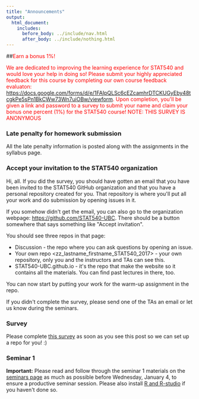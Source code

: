 ```yaml
---
title: "Announcements"
output:
  html_document:
    includes:
      before_body: ../include/nav.html
      after_body: ../include/nothing.html
---
```


##<span style="color: red">Earn a bonus 1%!</span>

<span style="color: red">We are dedicated to improving the learning experience for STAT540 and would love your help in doing so!
Please submit your highly appreciated feedback for this course by completing our own course feedback evaluaton: https://docs.google.com/forms/d/e/1FAIpQLSc6cEZcamhrDTCKUGyEby48tcgkPe5sPn1BkCWw73Wn7uiOBw/viewform. Upon completion, you'll be given a link and password to a survey to submit your name and claim your bonus one percent (1%) for the STAT540 course!
NOTE: THIS SURVEY IS ANONYMOUS</span>

### Late penalty for homework submission
All the late penalty information is posted along with the assignments in the syllabus page. 

### Accept your invitation to the STAT540 organization
Hi, all. If you did the survey, you should have gotten an email that you have been invited to the STAT540 GitHub organization and that you have a personal repository created for you. That repository is where you'll put all your work and do submission by opening issues in it. 

If you somehow didn't get the email, you can also go to the organization webpage: https://github.com/STAT540-UBC. There should be a button somewhere that says something like "Accept invitation". 

You should see three repos in that page: 

- Discussion - the repo where you can ask questions by opening an issue. 
- Your own repo <zz_lastname_firstname_STAT540_2017> - your own repository, only you and the instructors and TAs can see this. 
- STAT540-UBC.github.io - it's the repo that make the website so it contains all the materials. You can find past lectures in there, too. 

You can now start by putting your work for the warm-up assignment in the repo. 

If you didn't complete the survey, please send one of the TAs an email or let us know during the seminars. 

### Survey 

Please complete [this survey](https://goo.gl/forms/NzMRW87Ccmfmc6x13) as soon as you see this post so we can set up a repo for you! :)  

### Seminar 1 

**Important:** Please read and follow through the seminar 1 materials on the [seminars page](https://stat540-ubc.github.io/subpages/seminars.html) as much as possible before Wednesday, January 4, to ensure a productive seminar session. Please also install [R and R-studio](https://www.rstudio.com/products/rstudio/download/) if you haven't done so. 
